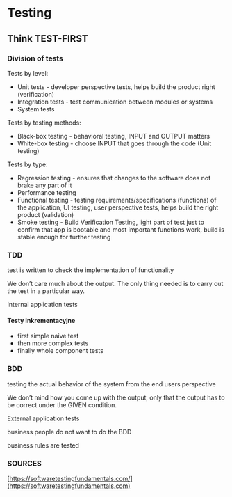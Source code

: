 # Testing

## Think TEST-FIRST

### Division of tests

Tests by level:

* Unit tests - developer perspective tests, helps build the product right (verification)
* Integration tests - test communication between modules or systems
* System tests

Tests by testing methods:

* Black-box testing - behavioral testing, INPUT and OUTPUT matters
* White-box testing - choose INPUT that goes through the code (Unit testing)

Tests by type:

* Regression testing - ensures that changes to the software does not brake any part of it
* Performance testing
* Functional testing - testing requirements/specifications (functions) of the application, UI testing, user perspective tests, helps build the right product (validation)
* Smoke testing - Build Verification Testing, light part of test just to confirm that app is bootable and most important functions work, build is stable enough for further testing

### TDD

test is written to check the implementation of functionality

We don’t care much about the output. The only thing needed is to carry out the test in a particular way.

Internal application tests

#### Testy inkrementacyjne

* first simple naive test
* then more complex tests
* finally whole component tests

### BDD

testing the actual behavior of the system from the end users perspective

We don’t mind how you come up with the output, only that the output has to be correct under the GIVEN condition.

External application tests

business people do not want to do the BDD

business rules are tested

### SOURCES

[https://softwaretestingfundamentals.com/](https://softwaretestingfundamentals.com)
